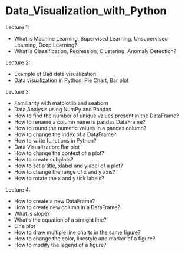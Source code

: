 # Data_Visualization_with_Python

Lecture 1: 
- What is Machine Learning, Supervised Learning, Unsupervised Learning, Deep Learning?
- What is Classification, Regression, Clustering, Anomaly Detection?

Lecture 2: 
- Example of Bad data visualization
- Data visualization in Python: Pie Chart, Bar plot

Lecture 3:
- Familiarity with matplotlib and seaborn
- Data Analysis using NumPy and Pandas
- How to find the number of unique values present in the DataFrame?
- How to rename a column name is pandas DataFrame?
- How to round the numeric values in a pandas column?
- How to change the index of a DataFrame?
- How to write functions in Python?
- Data Visualization: Bar plot
- How to change the context of a plot?
- How to create subplots?
- How to set a title, xlabel and ylabel of a plot?
- How to change the range of x and y axis?
- How to rotate the x and y tick labels?

Lecture 4:
- How to create a new DataFrame?
- How to create new column in a DataFrame?
- What is slope?
- What's the equation of a straight line?
- Line plot
- How to draw multiple line charts in the same figure?
- How to change the color, linestyle and marker of a figure?
- How to modify the legend of a figure?
